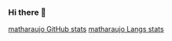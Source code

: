 ### Hi there 👋

[matharaujo GitHub stats](https://github-readme-stats.vercel.app/api?username=matharaujo&theme=prussian&show_icons=true)
[matharaujo Langs stats](https://github-readme-stats.vercel.app/api/top-langs/?username=matharaujo&theme=prussian&show_icons=true)
